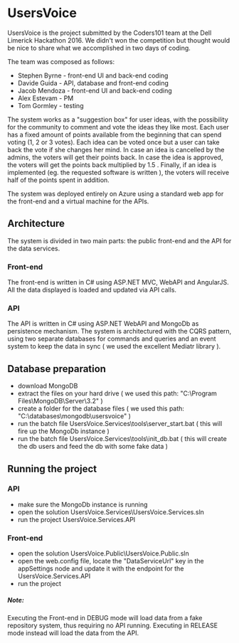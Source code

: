 # UsersVoice

UsersVoice is the project submitted by the Coders101 team at the Dell Limerick Hackathon 2016. We didn't won the competition but thought would be nice to share what we accomplished in two days of coding.

The team was composed as follows:
- Stephen Byrne - front-end UI and back-end coding
- Davide Guida - API, database and front-end coding
- Jacob Mendoza - front-end UI and back-end coding
- Alex Estevam - PM
- Tom Gormley - testing

The system works as a "suggestion box" for user ideas, with the possibility for the community to comment and vote the ideas they like most. Each user has a fixed amount of points available from the beginning that can spend voting (1, 2 or 3 votes). Each idea can be voted once but a user can take back the vote if she changes her mind.
In case an idea is cancelled by the admins, the voters will get their points back. In case the idea is approved, the voters will get the points back multiplied by 1.5 . Finally, if an idea is implemented (eg. the requested software is written ), the voters will receive half of the points spent in addition.

The system was deployed entirely on Azure using a standard web app for the front-end and a virtual machine for the APIs.

## Architecture
The system is divided in two main parts: the public front-end and the API for the data services.

### Front-end
The front-end is written in C# using ASP.NET MVC, WebAPI and AngularJS. All the data displayed is loaded and updated via API calls.

### API
The API is written in C# using ASP.NET WebAPI and MongoDb as persistence mechanism. The system is architectured with the CQRS pattern, using two separate databases for commands and queries and an event system to keep the data in sync ( we used the excellent Mediatr library ).

## Database preparation
- download MongoDB
- extract the files on your hard drive ( we used this path: "C:\Program Files\MongoDB\Server\3.2\" )
- create a folder for the database files ( we used this path: "C:\databases\mongodb\usersvoice" )
- run the batch file UsersVoice.Services\tools\server_start.bat ( this will fire up the MongoDb instance )
- run the batch file UsersVoice.Services\tools\init_db.bat ( this will create the db users and feed the db with some fake data )

## Running the project

### API
- make sure the MongoDb instance is running
- open the solution UsersVoice.Services\UsersVoice.Services.sln
- run the project UsersVoice.Services.API

### Front-end
- open the solution UsersVoice.Public\UsersVoice.Public.sln
- open the web.config file, locate the "DataServiceUrl" key in the appSettings node and update it with the endpoint for the UsersVoice.Services.API
- run the project

##### Note: 
Executing the Front-end in DEBUG mode will load data from a fake repository system, thus requiring no API running. Executing in RELEASE mode instead will load the data from the API. 
